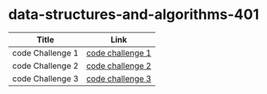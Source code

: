# data-structures-and-algorithms-401


| Title      | Link |
| ----------- | ----------- |
| code Challenge 1| [code challenge 1](https://ibrahimabuawad.github.io/data-structures-and-algorithms-401/JavaScript/array-reverse/)   |
| code Challenge 2| [code challenge 2](https://ibrahimabuawad.github.io/data-structures-and-algorithms-401/JavaScript/array-shift/)   |
| code Challenge 3| [code challenge 3](https://ibrahimabuawad.github.io/data-structures-and-algorithms-401/JavaScript/array-binary-shift/)   |


